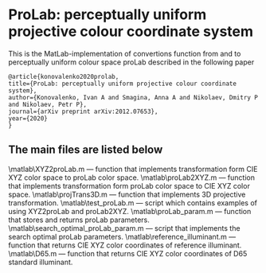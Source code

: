 # ProLab: perceptually uniform projective colour coordinate system

This is the MatLab-implementation of convertions function from and to perceptually uniform colour space proLab
described in the following paper

    @article{konovalenko2020prolab,
    title={ProLab: perceptually uniform projective colour coordinate system},
    author={Konovalenko, Ivan A and Smagina, Anna A and Nikolaev, Dmitry P and Nikolaev, Petr P},
    journal={arXiv preprint arXiv:2012.07653},
    year={2020}
    }

## The main files are listed below

\matlab\XYZ2proLab.m — function that implements transformation form CIE XYZ color space to proLab color space.
\matlab\proLab2XYZ.m — function that implements transformation form proLab color space to CIE XYZ color space.
\matlab\projTrans3D.m — function that implements 3D projective transformation.
\matlab\test_proLab.m — script which contains examples of using XYZ2proLab and proLab2XYZ.
\matlab\proLab_param.m — function that stores and returns proLab parameters.
\matlab\search_optimal_proLab_param.m — script that implements the search optimal proLab parameters.
\matlab\reference_illuminant.m — function that returns CIE XYZ color coordinates of reference illuminant.
\matlab\D65.m — function that returns CIE XYZ color coordinates of D65 standard illuminant.
